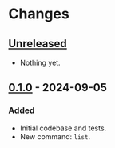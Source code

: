 # Changes

## [Unreleased]
- Nothing yet.

## [0.1.0] - 2024-09-05
### Added
- Initial codebase and tests.
- New command: `list`.

[Unreleased]: https://github.com/stvmln86/mawhrin/tree/main
[0.1.0]:      https://github.com/stvmln86/mawhrin/tree/v0.1.0
